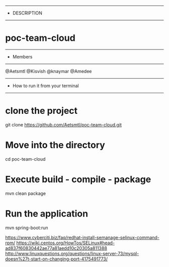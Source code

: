 *****************************
* DESCRIPTION 
******************************
# poc-team-cloud


******************************
* Members
******************************
@Aetsmtl
@Kisvish
@knaymar
@Amedee

**********************************
* How to run it from your terminal
**********************************
# clone the project 
git clone https://github.com/Aetsmtl/poc-team-cloud.git

# Move into the directory
cd poc-team-cloud

# Execute build - compile - package
mvn clean package

# Run the application
mvn spring-boot:run


https://www.cyberciti.biz/faq/redhat-install-semanage-selinux-command-rpm/
https://wiki.centos.org/HowTos/SELinux#head-ad837f60830442ae77a81aedd10c20305a811388
http://www.linuxquestions.org/questions/linux-server-73/mysql-doesn%27t-start-on-changing-port-4175491773/


